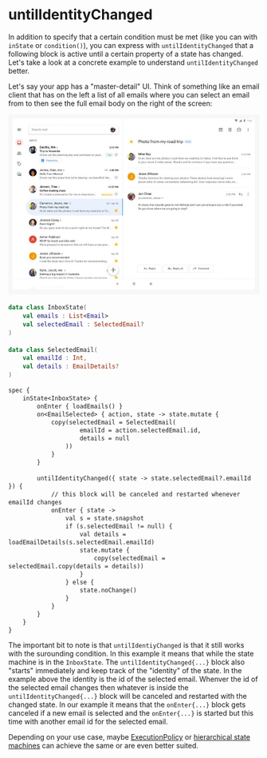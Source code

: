 # untilIdentityChanged

In addition to specify that a certain condition must be met (like you can with `inState` or `condition()`), 
you can express with `untilIdentityChanged` that a following block is active until a certain property of a state has changed. 
Let's take a look at a concrete example to understand `untilIdentityChanged` better.

Let's say your app has a "master-detail" UI.
Think of something like an email client that has on the left a list of all emails where you can select an email from to then see the full email body on the right of the screen:

![master-detail](../images/email-master-detail.jpg)

```kotlin
data class InboxState(
    val emails : List<Email>
    val selectedEmail : SelectedEmail?
)

data class SelectedEmail(
    val emailId : Int, 
    val details : EmailDetails?
)
```

```
spec {
    inState<InboxState> {
        onEnter { loadEmails() }
        on<EmailSelected> { action, state -> state.mutate {
            copy(selectedEmail = SelectedEmail(
                    emailId = action.selectedEmail.id,
                    details = null
                ))
            } 
        }

        untilIdentityChanged({ state -> state.selectedEmail?.emailId }) {
            // this block will be canceled and restarted whenever emailId changes
            onEnter { state -> 
                val s = state.snapshot
                if (s.selectedEmail != null) {
                    val details = loadEmailDetails(s.selectedEmail.emailId)
                    state.mutate { 
                        copy(selectedEmail = selectedEmail.copy(details = details))
                    }
                } else {
                    state.noChange()
                }
            }
        }
    }
}
```

The important bit to note is that `untilIdentiyChanged` is that it still works with the surounding condition.
In this example it means that while the state machine is in the `InboxState`.
The `untilIdentityChanged{...}` block also "starts" immediately and keep track of the "identity" of the state. 
In the example above the identity is the id of the selected email. 
Whenver the id of the selected email changes then whatever is inside the `untilIdentityChanged{...}` block will be canceled and restarted with the changed state. 
In our example it means that the `onEnter{...}` block gets canceled if a new email is selected and the `onEnter{...}` is started but this time with another email id for the selected email.

Depending on your use case, maybe [ExecutionPolicy](11_ExecutionPolicy.md) or [hierarchical state machines](13_composing-statemachines.md) can achieve the same or are even better suited.
